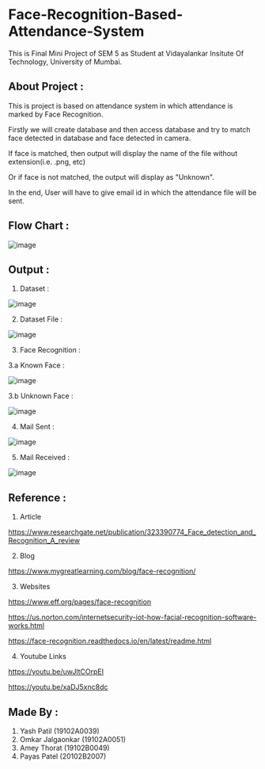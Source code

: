 # Face-Recognition-Based-Attendance-System
This is Final Mini Project of SEM 5 as Student at Vidayalankar Insitute Of Technology, University of Mumbai.

## About Project :
This is project is based on attendance system in which attendance is marked by Face Recognition.

Firstly we will create database and then access database and try to match face detected in database and face detected in camera.

If face is matched, then output will display the name of the file without extension(i.e. .png, etc)

Or if face is not matched, the output will display as "Unknown".

In the end, User will have to give email id in which the attendance file will be sent.

## Flow Chart :

![image](https://user-images.githubusercontent.com/88768050/139586669-9bd6d5da-5492-4d24-910d-b8466226b468.png)

## Output :
1. Dataset :

![image](https://user-images.githubusercontent.com/88768050/139574510-79ab7a43-0ff7-4d3c-82a6-10da7ae254a0.png)

2. Dataset File :

![image](https://user-images.githubusercontent.com/88768050/139574523-eac8117f-e2f3-4292-9b6a-c88f559ea1db.png)

3. Face Recognition :

3.a Known Face :

![image](https://user-images.githubusercontent.com/88768050/139574567-6c41299c-d9f9-4b8d-9f12-89faa3ee8fec.png)

3.b Unknown Face :

![image](https://user-images.githubusercontent.com/88768050/139574630-4c69ae8a-4db2-4d4f-91eb-cce752bcf05a.png)
 
4. Mail Sent :

![image](https://user-images.githubusercontent.com/88768050/139574996-6b43f2a4-a278-47b6-8f37-d00562eae91f.png)

5. Mail Received :

![image](https://user-images.githubusercontent.com/88768050/139574718-b6b4c6d5-23bb-4b60-9e06-f6abac82abac.png)

## Reference :
1. Article

https://www.researchgate.net/publication/323390774_Face_detection_and_Recognition_A_review

2. Blog

https://www.mygreatlearning.com/blog/face-recognition/

3. Websites

https://www.eff.org/pages/face-recognition

https://us.norton.com/internetsecurity-iot-how-facial-recognition-software-works.html

https://face-recognition.readthedocs.io/en/latest/readme.html

4. Youtube Links

https://youtu.be/uwJltCOrpEI

https://youtu.be/xaDJ5xnc8dc

## Made By :
1. Yash Patil (19102A0039)
2. Omkar Jalgaonkar (19102A0051)
3. Amey Thorat (19102B0049)
4. Payas Patel (20102B2007) 


